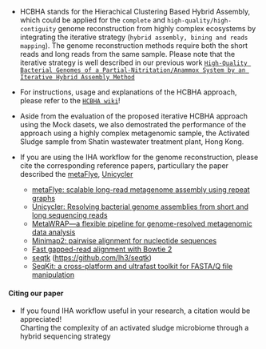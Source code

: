 * HCBHA stands for the Hierachical Clustering Based Hybrid Assembly, which could be applied for the `complete` and  `high-quality/high-contiguity` genome reconstruction from  highly complex ecosystems by integrating the iterative strategy (`hybrid assembly, bining and reads mapping`). The genome reconstruction methods require both the short reads and long reads from the same sample. Please note that the iterative strategy is well described in our previous work [`High-Quality Bacterial Genomes of a Partial-Nitritation/Anammox System by an Iterative Hybrid Assembly Method`](https://github.com/Hydro3639/Iterative-Hybrid-Assembly-for-enrichment-system "https://github.com/Hydro3639/Iterative-Hybrid-Assembly-for-enrichment-system")

* For instructions, usage and explanations of the HCBHA approach, please refer to the [`HCBHA wiki`](https://github.com/Hydro3639/HCBHA-STAS/blob/master/HCBHA%20wiki.md "HCBHA wiki")!
* Aside from the evaluation of the proposed iterative HCBHA approach using the Mock dasets, we also demostrated the performance of the approach using a highly complex metagenomic sample, the Activated Sludge sample from Shatin wastewater treatment plant, Hong Kong.
* If you are using the IHA workflow for the genome reconstruction, please cite the corresponding reference papers, particullary the paper described the [metaFlye](https://github.com/fenderglass/Flye), [Unicycler](https://github.com/rrwick/Unicycler)
  * [metaFlye: scalable long-read metagenome assembly using repeat graphs](https://www.nature.com/articles/s41592-020-00971-x)
  * [Unicycler: Resolving bacterial genome assemblies from short and long sequencing reads](https://journals.plos.org/ploscompbiol/article?id=10.1371/journal.pcbi.1005595) <br>
  * [MetaWRAP—a flexible pipeline for genome-resolved metagenomic data analysis](https://microbiomejournal.biomedcentral.com/articles/10.1186/s40168-018-0541-1)
  * [Minimap2: pairwise alignment for nucleotide sequences](https://academic.oup.com/bioinformatics/article/34/18/3094/4994778)
  * [Fast gapped-read alignment with Bowtie 2](https://www.nature.com/articles/nmeth.1923)
  * [seqtk](https://github.com/lh3/seqtk) (https://github.com/lh3/seqtk)
  * [SeqKit: a cross-platform and ultrafast toolkit for FASTA/Q file manipulation](https://github.com/shenwei356/seqkit)
#### Citing our paper
* If you found IHA workflow useful in your research, a citation would be appreciated! <br>
Charting the complexity of an activated sludge microbiome through a hybrid sequencing strategy
